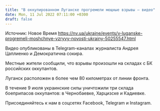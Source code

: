 ```yaml
---
title: "В оккупированном Луганске прогремели мощные взрывы — видео"
date: Mon, 11 Jul 2022 07:11:00 +0300
draft: false
---
```

Источник: Новое Время https://nv.ua/ukraine/events/v-luganske-progremeli-moshchnye-vzryvy-novosti-ukrainy-50255547.html


Видео опубликованы в Telegram-каналах журналиста Андрея Цаплиенко и Демократична сокира.

Местные жители сообщили, что взрывы произошли на складах с БК российских оккупантов.

Луганск расположен в более чем 80 километрах от линии фронта.

В течение 9 июля украинские силы уничтожили три склада боеприпасов оккупантов: в Чернобаевке, Харцизске и Кадиевке.

Присоединяйтесь к нам в соцсетях Facebook, Telegram и Instagram.
